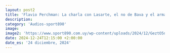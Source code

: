 ```yaml
---
layout: post2
title: 'Flavio Perchman: La charla con Lasarte, el no de Bava y el armado del plantel para el 2025'
description: 
category: 'Audios-sport890'
image: 
image2: 'https://www.sport890.com.uy/wp-content/uploads/2024/12/GeztO5nXoAAnu2-.jpg'
date: 2024-12-24T12:15:00 +2:00:00
date_es: '24 diciembre, 2024'
---
```

